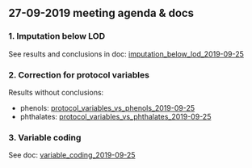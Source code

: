 ## 27-09-2019 meeting agenda & docs

### 1. Imputation below LOD

See results and conclusions in doc: [imputation_below_lod_2019-09-25](docs/imputation_below_lod_2019-09-25.html)

### 2. Correction for protocol variables

Results without conclusions:

* phenols: [protocol_variables_vs_phenols_2019-09-25](docs/protocol_variables_vs_phenols_2019-09-25.html)
* phthalates: [protocol_variables_vs_phthalates_2019-09-25](docs/protocol_variables_vs_phthalates_2019-09-25.html)

### 3. Variable coding

See doc: [variable_coding_2019-09-25](docs/variable_coding_2019-09-25.html)




